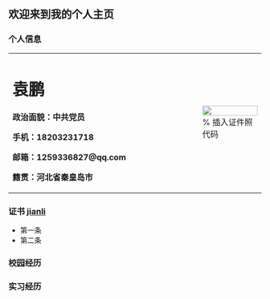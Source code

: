 ## 欢迎来到我的个人主页

### 个人信息

<table border="0">
  <tr>
    <td width="75%">
      <h1>袁鹏</h1>
      <p><b>政治面貌：中共党员</b></p>
      <p><b>手机：18203231718</b></p>
      <p><b>邮箱：1259336827@qq.com</b></p>
      <p><b>籍贯：河北省秦皇岛市</b></p>
    </td>
    <td width="25%">
      <img src="/zhengjianzhao.jpg" width="100%">      % 插入证件照代码
    </td>
  </tr>
</table>

### 证书 <a href="简历.pdf" target="blank">jianli</a>

* 第一条
* 第二条

### 校园经历


### 实习经历
